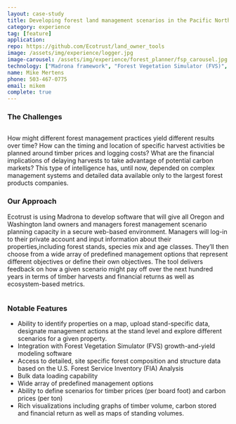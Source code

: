```yaml
---
layout: case-study
title: Developing forest land management scenarios in the Pacific Northwest
category: experience
tag: [feature]
application:
repo: https://github.com/Ecotrust/land_owner_tools
image: /assets/img/experience/logger.jpg
image-carousel: /assets/img/experience/forest_planner/fsp_carousel.jpg
technology: ["Madrona framework", "Forest Vegetation Simulator (FVS)", "OpenLayers", "Twitter Bootstrap"]
name: Mike Mertens
phone: 503-467-0775
email: mikem
complete: true
---
```

<h3>The Challenges</h3>
<a class="pull-right thumbnail" href="{{BASE_PATH}}{{page.image-carousel}}"><img class="span5" src="{{BASE_PATH}}{{page.image-carousel}}" alt=""/></a>
<p>How might different forest management practices yield different results over time? How can the timing and location of specific harvest activities be planned around timber prices and logging costs? What are the financial implications of delaying harvests to take advantage of potential carbon markets? This type of intelligence has, until now, depended on complex management systems and detailed data available only to the largest forest products companies.</p>

<h3>Our Approach</h3>
<p>Ecotrust is using Madrona to develop software that will give all Oregon and Washington land owners and managers forest management scenario planning capacity in a secure web-based environment.  Managers will log-in to their private account and input information about their properties,including forest stands, species mix and age classes.  They’ll then choose from a wide array of predefined management options that represent different objectives or define their own objectives. The tool delivers feedback on how a given scenario might pay off over the next hundred years in terms of timber harvests and financial returns as well as ecosystem-based metrics.</p>

<div class="row">
	<div class="span10">
		<a class="thumbnail" href="{{BASE_PATH}}/assets/img/experience/forest_planner/fsp_screenshot1.jpg">
			<img src="{{BASE_PATH}}/assets/img/experience/forest_planner/fsp_screenshot1.jpg" alt="">
		</a>
	</div>
</div>

<h3>Notable Features</h3>

<ul>
	<li>Ability to identify properties on a map, upload stand-specific data, designate management actions at the stand level and explore different scenarios for a given property.</li>
	<li>Integration with Forest Vegetation Simulator (FVS) growth-and-yield modeling software</li>
	<li>Access to detailed, site specific forest composition and structure data based on the U.S. Forest Service Inventory (FIA) Analysis</li>
	<li>Bulk data loading capability</li>
	<li>Wide array of predefined management options</li>
	<li>Ability to define scenarios for timber prices (per board foot) and carbon prices (per ton)</li>
	<li>Rich visualizations including graphs of timber volume, carbon stored and financial return as well as maps of standing volumes.</li>
</ul>